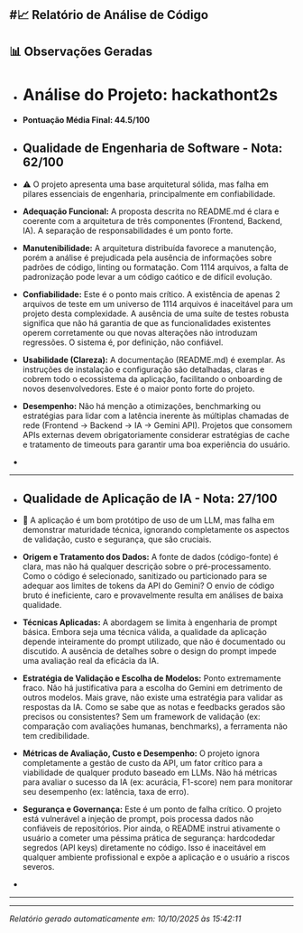 #📈 Relatório de Análise de Código
---
## 📊 Observações Geradas

- # Análise do Projeto: hackathont2s
- **Pontuação Média Final: 44.5/100**

- ## Qualidade de Engenharia de Software - Nota: 62/100
- ⚠️ O projeto apresenta uma base arquitetural sólida, mas falha em pilares essenciais de engenharia, principalmente em confiabilidade.

- **Adequação Funcional:** A proposta descrita no README.md é clara e coerente com a arquitetura de três componentes (Frontend, Backend, IA). A separação de responsabilidades é um ponto forte.
- **Manutenibilidade:** A arquitetura distribuída favorece a manutenção, porém a análise é prejudicada pela ausência de informações sobre padrões de código, linting ou formatação. Com 1114 arquivos, a falta de padronização pode levar a um código caótico e de difícil evolução.
- **Confiabilidade:** Este é o ponto mais crítico. A existência de apenas 2 arquivos de teste em um universo de 1114 arquivos é inaceitável para um projeto desta complexidade. A ausência de uma suíte de testes robusta significa que não há garantia de que as funcionalidades existentes operem corretamente ou que novas alterações não introduzam regressões. O sistema é, por definição, não confiável.
- **Usabilidade (Clareza):** A documentação (README.md) é exemplar. As instruções de instalação e configuração são detalhadas, claras e cobrem todo o ecossistema da aplicação, facilitando o onboarding de novos desenvolvedores. Este é o maior ponto forte do projeto.
- **Desempenho:** Não há menção a otimizações, benchmarking ou estratégias para lidar com a latência inerente às múltiplas chamadas de rede (Frontend -> Backend -> IA -> Gemini API). Projetos que consomem APIs externas devem obrigatoriamente considerar estratégias de cache e tratamento de timeouts para garantir uma boa experiência do usuário.
- 
---
- ## Qualidade de Aplicação de IA - Nota: 27/100
- 🚨 A aplicação é um bom protótipo de uso de um LLM, mas falha em demonstrar maturidade técnica, ignorando completamente os aspectos de validação, custo e segurança, que são cruciais.

- **Origem e Tratamento dos Dados:** A fonte de dados (código-fonte) é clara, mas não há qualquer descrição sobre o pré-processamento. Como o código é selecionado, sanitizado ou particionado para se adequar aos limites de tokens da API do Gemini? O envio de código bruto é ineficiente, caro e provavelmente resulta em análises de baixa qualidade.
- **Técnicas Aplicadas:** A abordagem se limita à engenharia de prompt básica. Embora seja uma técnica válida, a qualidade da aplicação depende inteiramente do prompt utilizado, que não é documentado ou discutido. A ausência de detalhes sobre o design do prompt impede uma avaliação real da eficácia da IA.
- **Estratégia de Validação e Escolha de Modelos:** Ponto extremamente fraco. Não há justificativa para a escolha do Gemini em detrimento de outros modelos. Mais grave, não existe uma estratégia para validar as respostas da IA. Como se sabe que as notas e feedbacks gerados são precisos ou consistentes? Sem um framework de validação (ex: comparação com avaliações humanas, benchmarks), a ferramenta não tem credibilidade.
- **Métricas de Avaliação, Custo e Desempenho:** O projeto ignora completamente a gestão de custo da API, um fator crítico para a viabilidade de qualquer produto baseado em LLMs. Não há métricas para avaliar o sucesso da IA (ex: acurácia, F1-score) nem para monitorar seu desempenho (ex: latência, taxa de erro).
- **Segurança e Governança:** Este é um ponto de falha crítico. O projeto está vulnerável a injeção de prompt, pois processa dados não confiáveis de repositórios. Pior ainda, o README instrui ativamente o usuário a cometer uma péssima prática de segurança: hardcodedar segredos (API keys) diretamente no código. Isso é inaceitável em qualquer ambiente profissional e expõe a aplicação e o usuário a riscos severos.
- 
---

---
*Relatório gerado automaticamente em: 10/10/2025 às 15:42:11*